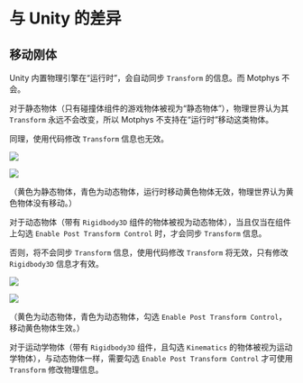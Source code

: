 # 与 Unity 的差异

## 移动刚体

Unity 内置物理引擎在“运行时”，会自动同步 `Transform` 的信息。而 Motphys 不会。

对于静态物体（只有碰撞体组件的游戏物体被视为“静态物体”），物理世界认为其 `Transform` 永远不会改变，所以 Motphys 不支持在“运行时”移动这类物体。

同理，使用代码修改 `Transform` 信息也无效。

![](https://docs.motphys.com/Images/FSJBbqrgxosirqxfBvJcPNiAnkf.png)

![](https://docs.motphys.com/Images/FWXdbJ7sKoqY2nxxEbuc3a8FnXc.gif)

（黄色为静态物体，青色为动态物体，运行时移动黄色物体无效，物理世界认为黄色物体没有移动。）

对于动态物体（带有 `Rigidbody3D` 组件的物体被视为动态物体），当且仅当在组件上勾选 `Enable Post Transform Control` 时，才会同步 `Transform` 信息。

否则，将不会同步 `Transform` 信息，使用代码修改 `Transform` 将无效，只有修改 `Rigidbody3D` 信息才有效。

![](https://docs.motphys.com/Images/S4fAbDFg6ojsd6xCA6tcGCZ0nsh.png)

![](https://docs.motphys.com/Images/LvYbbGMu9owzKIxVtX8cuQsHn0b.gif)

（黄色为动态物体，青色为动态物体，勾选 `Enable Post Transform Control`，移动黄色物体生效。）

对于运动学物体（带有 `Rigidbody3D` 组件，且勾选 `Kinematics` 的物体被视为运动学物体），与动态物体一样，需要勾选 `Enable Post Transform Control` 才可使用 `Transform` 修改物理信息。
